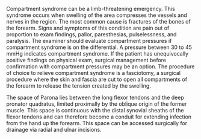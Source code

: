 Compartment syndrome can be a limb-threatening emergency. This syndrome occurs when swelling of the area compresses the vessels and nerves in the region. The most common cause is fractures of the bones of the forearm. Signs and symptoms of this condition are pain out of proportion to exam findings, pallor, paresthesias, pulselessness, and paralysis. The examiner should evaluate compartment pressures if compartment syndrome is on the differential. A pressure between 30 to 45 mmHg indicates compartment syndrome. If the patient has unequivocally positive findings on physical exam, surgical management before confirmation with compartment pressures may be an option. The procedure of choice to relieve compartment syndrome is a fasciotomy, a surgical procedure where the skin and fascia are cut to open all compartments of the forearm to release the tension created by the swelling.

The space of Parona lies between the long flexor tendons and the deep pronator quadratus, limited proximally by the oblique origin of the former muscle. This space is continuous with the distal synovial sheaths of the flexor tendons and can therefore become a conduit for extending infection from the hand up the forearm. This space can be accessed surgically for drainage via radial and ulnar incisions.